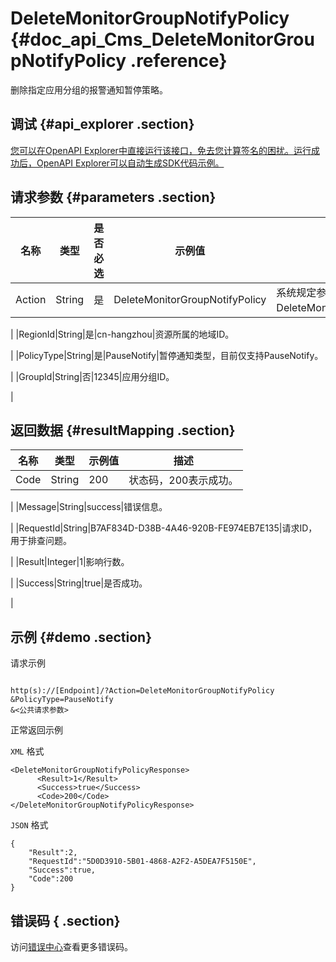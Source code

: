 # DeleteMonitorGroupNotifyPolicy {#doc_api_Cms_DeleteMonitorGroupNotifyPolicy .reference}

删除指定应用分组的报警通知暂停策略。

## 调试 {#api_explorer .section}

[您可以在OpenAPI Explorer中直接运行该接口，免去您计算签名的困扰。运行成功后，OpenAPI Explorer可以自动生成SDK代码示例。](https://api.aliyun.com/#product=Cms&api=DeleteMonitorGroupNotifyPolicy&type=RPC&version=2019-01-01)

## 请求参数 {#parameters .section}

|名称|类型|是否必选|示例值|描述|
|--|--|----|---|--|
|Action|String|是|DeleteMonitorGroupNotifyPolicy|系统规定参数。取值：DeleteMonitorGroupNotifyPolicy。

 |
|RegionId|String|是|cn-hangzhou|资源所属的地域ID。

 |
|PolicyType|String|是|PauseNotify|暂停通知类型，目前仅支持PauseNotify。

 |
|GroupId|String|否|12345|应用分组ID。

 |

## 返回数据 {#resultMapping .section}

|名称|类型|示例值|描述|
|--|--|---|--|
|Code|String|200|状态码，200表示成功。

 |
|Message|String|success|错误信息。

 |
|RequestId|String|B7AF834D-D38B-4A46-920B-FE974EB7E135|请求ID，用于排查问题。

 |
|Result|Integer|1|影响行数。

 |
|Success|String|true|是否成功。

 |

## 示例 {#demo .section}

请求示例

``` {#request_demo}

http(s)://[Endpoint]/?Action=DeleteMonitorGroupNotifyPolicy
&PolicyType=PauseNotify
&<公共请求参数>

```

正常返回示例

`XML` 格式

``` {#xml_return_success_demo}
<DeleteMonitorGroupNotifyPolicyResponse>
      <Result>1</Result>
      <Success>true</Success>
      <Code>200</Code>
</DeleteMonitorGroupNotifyPolicyResponse>
```

`JSON` 格式

``` {#json_return_success_demo}
{
	"Result":2,
	"RequestId":"5D0D3910-5B01-4868-A2F2-A5DEA7F5150E",
	"Success":true,
	"Code":200
}
```

## 错误码 { .section}

访问[错误中心](https://error-center.alibabacloud.com/status/product/Cms)查看更多错误码。

